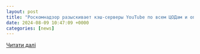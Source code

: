 ```yaml
---
layout: post
title: "Роскомнадзор разыскивает кэш-серверы YouTube по всем ЦОДам и операторам России - CNews"
date: 2024-08-09 10:47:09 +0000
categories: [news]
---
```


[Читати далі](https://www.cnews.ru/news/top/2024-08-09_roskomnadzor_vnezapno_zainteresovalsya)
